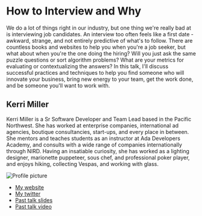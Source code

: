 # How to Interview and Why

We do a lot of things right in our industry, but one thing we're really bad at is interviewing job candidates. An interview too often feels like a first date - awkward, strange, and not entirely predictive of what's to follow. There are countless books and websites to help you when you're a job seeker, but what about when you're the one doing the hiring? Will you just ask the same puzzle questions or sort algorithm problems? What are your metrics for evaluating or contextualizing the answers? In this talk, I'll discuss successful practices and techniques to help you find someone who will innovate your business, bring new energy to your team, get the work done, and be someone you'll want to work with. 

## Kerri Miller

Kerri Miller is a Sr Software Developer and Team Lead based in the Pacific Northwest. She has worked at enterprise companies, international ad agencies, boutique consultancies, start-ups, and every place in between. She mentors and teaches students as an instructor at Ada Developers Academy, and consults with a wide range of companies internationally through NIRD. Having an insatiable curiosity, she has worked as a lighting designer, marionette puppeteer, sous chef, and professional poker player, and enjoys hiking, collecting Vespas, and working with glass.

![Profile picture](https://raw.github.com/rubyaustralia/rubyconfau-2014-cfp/master/concurrency_for_bang_dummies/profile_picture.jpg)

- [My website](http://kerrizor.com)
- [My twitter](https://twitter.com/kerrizor)
- [Past talk slides](https://speakerdeck.com/kerrizor/failure-for-fun-and-profit)
- [Past talk video](http://steelcityruby.confbots.com/video/72770891)
